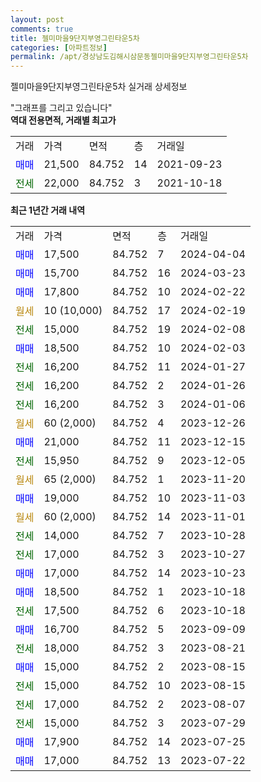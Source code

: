 ```yaml
---
layout: post
comments: true
title: 젤미마을9단지부영그린타운5차
categories: [아파트정보]
permalink: /apt/경상남도김해시삼문동젤미마을9단지부영그린타운5차
---
```


젤미마을9단지부영그린타운5차 실거래 상세정보

<script type="text/javascript">
  google.charts.load('current', {'packages':['line', 'corechart']});
  google.charts.setOnLoadCallback(drawChart);

  function drawChart() {
    var data = new google.visualization.DataTable();
    data.addColumn('date', '거래일');
    data.addColumn('number', "매매");
    data.addColumn('number', "전세");
    data.addColumn('number', "전매");

    data.addRows([[new Date(Date.parse("2024-04-04")), 17500, null, null], [new Date(Date.parse("2024-03-23")), 15700, null, null], [new Date(Date.parse("2024-02-22")), 17800, null, null], [new Date(Date.parse("2024-02-19")), null, null, null], [new Date(Date.parse("2024-02-08")), null, 15000, null], [new Date(Date.parse("2024-02-03")), 18500, null, null], [new Date(Date.parse("2024-01-27")), null, 16200, null], [new Date(Date.parse("2024-01-26")), null, 16200, null], [new Date(Date.parse("2024-01-06")), null, 16200, null], [new Date(Date.parse("2023-12-26")), null, null, null], [new Date(Date.parse("2023-12-15")), 21000, null, null], [new Date(Date.parse("2023-12-05")), null, 15950, null], [new Date(Date.parse("2023-11-20")), null, null, null], [new Date(Date.parse("2023-11-03")), 19000, null, null], [new Date(Date.parse("2023-11-01")), null, null, null], [new Date(Date.parse("2023-10-28")), null, 14000, null], [new Date(Date.parse("2023-10-27")), null, 17000, null], [new Date(Date.parse("2023-10-23")), 17000, null, null], [new Date(Date.parse("2023-10-18")), 18500, null, null], [new Date(Date.parse("2023-10-18")), null, 17500, null], [new Date(Date.parse("2023-09-09")), 16700, null, null], [new Date(Date.parse("2023-08-21")), null, 18000, null], [new Date(Date.parse("2023-08-15")), 15000, null, null], [new Date(Date.parse("2023-08-15")), null, 15000, null], [new Date(Date.parse("2023-08-07")), null, 17000, null], [new Date(Date.parse("2023-07-29")), null, 15000, null], [new Date(Date.parse("2023-07-25")), 17900, null, null], [new Date(Date.parse("2023-07-22")), 17000, null, null]]);

    var options = {
      hAxis: {
        format: 'yyyy/MM/dd'
      },    
      lineWidth: 0,
      pointsVisible: true,    
      title: '최근 1년간 유형별 실거래가 분포',
      legend: { position: 'bottom' }
    };

    var formatter = new google.visualization.NumberFormat({pattern:'###,###'} );
    formatter.format(data, 1);
    formatter.format(data, 2);
    
    setTimeout(function() {
        var chart = new google.visualization.LineChart(document.getElementById('columnchart_material'));
        chart.draw(data, (options));
        document.getElementById('loading').style.display = 'none';
    }, 200);
  }
</script>


<div id="loading" style="z-index:20; display: block; margin-left: 0px">"그래프를 그리고 있습니다"</div>
<div id="columnchart_material" style="width: 95%; margin-left: 0px; display: block"></div>
<!-- contents start -->
<b>역대 전용면적, 거래별 최고가</b>
<table class="sortable">
    <tr>
      <td>거래</td>
      <td>가격</td>
      <td>면적</td>
      <td>층</td>
      <td>거래일</td>
    </tr>
        <tr>
          <td><a style="color: blue">매매</a></td>
          <td>21,500</td>
          <td>84.752</td>
          <td>14</td>
          <td>2021-09-23</td>
        </tr>        
        <tr>
              <td><a style="color: darkgreen">전세</a></td>
              <td>22,000</td>
              <td>84.752</td>
              <td>3</td>
              <td>2021-10-18</td>
            </tr>        
    
</table>

<b>최근 1년간 거래 내역</b>

<table class="sortable">
    <tr>
      <td>거래</td>
      <td>가격</td>
      <td>면적</td>
      <td>층</td>
      <td>거래일</td>
    </tr>
    <tr>
      <td><a style="color: blue">매매</a></td>
      <td>17,500</td>
      <td>84.752</td>
      <td>7</td>
      <td>2024-04-04</td>
    </tr>          <tr>
      <td><a style="color: blue">매매</a></td>
      <td>15,700</td>
      <td>84.752</td>
      <td>16</td>
      <td>2024-03-23</td>
    </tr>          <tr>
      <td><a style="color: blue">매매</a></td>
      <td>17,800</td>
      <td>84.752</td>
      <td>10</td>
      <td>2024-02-22</td>
    </tr>          <tr>
      <td><a style="color: darkgoldenrod">월세</a></td>
      <td>10 (10,000)</td>
      <td>84.752</td>
      <td>17</td>
      <td>2024-02-19</td>
    </tr>          <tr>
      <td><a style="color: darkgreen">전세</a></td>
      <td>15,000</td>
      <td>84.752</td>
      <td>19</td>
      <td>2024-02-08</td>
    </tr>          <tr>
      <td><a style="color: blue">매매</a></td>
      <td>18,500</td>
      <td>84.752</td>
      <td>10</td>
      <td>2024-02-03</td>
    </tr>          <tr>
      <td><a style="color: darkgreen">전세</a></td>
      <td>16,200</td>
      <td>84.752</td>
      <td>11</td>
      <td>2024-01-27</td>
    </tr>          <tr>
      <td><a style="color: darkgreen">전세</a></td>
      <td>16,200</td>
      <td>84.752</td>
      <td>2</td>
      <td>2024-01-26</td>
    </tr>          <tr>
      <td><a style="color: darkgreen">전세</a></td>
      <td>16,200</td>
      <td>84.752</td>
      <td>3</td>
      <td>2024-01-06</td>
    </tr>          <tr>
      <td><a style="color: darkgoldenrod">월세</a></td>
      <td>60 (2,000)</td>
      <td>84.752</td>
      <td>4</td>
      <td>2023-12-26</td>
    </tr>          <tr>
      <td><a style="color: blue">매매</a></td>
      <td>21,000</td>
      <td>84.752</td>
      <td>11</td>
      <td>2023-12-15</td>
    </tr>          <tr>
      <td><a style="color: darkgreen">전세</a></td>
      <td>15,950</td>
      <td>84.752</td>
      <td>9</td>
      <td>2023-12-05</td>
    </tr>          <tr>
      <td><a style="color: darkgoldenrod">월세</a></td>
      <td>65 (2,000)</td>
      <td>84.752</td>
      <td>1</td>
      <td>2023-11-20</td>
    </tr>          <tr>
      <td><a style="color: blue">매매</a></td>
      <td>19,000</td>
      <td>84.752</td>
      <td>10</td>
      <td>2023-11-03</td>
    </tr>          <tr>
      <td><a style="color: darkgoldenrod">월세</a></td>
      <td>60 (2,000)</td>
      <td>84.752</td>
      <td>14</td>
      <td>2023-11-01</td>
    </tr>          <tr>
      <td><a style="color: darkgreen">전세</a></td>
      <td>14,000</td>
      <td>84.752</td>
      <td>7</td>
      <td>2023-10-28</td>
    </tr>          <tr>
      <td><a style="color: darkgreen">전세</a></td>
      <td>17,000</td>
      <td>84.752</td>
      <td>3</td>
      <td>2023-10-27</td>
    </tr>          <tr>
      <td><a style="color: blue">매매</a></td>
      <td>17,000</td>
      <td>84.752</td>
      <td>14</td>
      <td>2023-10-23</td>
    </tr>          <tr>
      <td><a style="color: blue">매매</a></td>
      <td>18,500</td>
      <td>84.752</td>
      <td>1</td>
      <td>2023-10-18</td>
    </tr>          <tr>
      <td><a style="color: darkgreen">전세</a></td>
      <td>17,500</td>
      <td>84.752</td>
      <td>6</td>
      <td>2023-10-18</td>
    </tr>          <tr>
      <td><a style="color: blue">매매</a></td>
      <td>16,700</td>
      <td>84.752</td>
      <td>5</td>
      <td>2023-09-09</td>
    </tr>          <tr>
      <td><a style="color: darkgreen">전세</a></td>
      <td>18,000</td>
      <td>84.752</td>
      <td>3</td>
      <td>2023-08-21</td>
    </tr>          <tr>
      <td><a style="color: blue">매매</a></td>
      <td>15,000</td>
      <td>84.752</td>
      <td>2</td>
      <td>2023-08-15</td>
    </tr>          <tr>
      <td><a style="color: darkgreen">전세</a></td>
      <td>15,000</td>
      <td>84.752</td>
      <td>10</td>
      <td>2023-08-15</td>
    </tr>          <tr>
      <td><a style="color: darkgreen">전세</a></td>
      <td>17,000</td>
      <td>84.752</td>
      <td>2</td>
      <td>2023-08-07</td>
    </tr>          <tr>
      <td><a style="color: darkgreen">전세</a></td>
      <td>15,000</td>
      <td>84.752</td>
      <td>3</td>
      <td>2023-07-29</td>
    </tr>          <tr>
      <td><a style="color: blue">매매</a></td>
      <td>17,900</td>
      <td>84.752</td>
      <td>14</td>
      <td>2023-07-25</td>
    </tr>          <tr>
      <td><a style="color: blue">매매</a></td>
      <td>17,000</td>
      <td>84.752</td>
      <td>13</td>
      <td>2023-07-22</td>
    </tr>      </table>
<!-- contents end -->    


